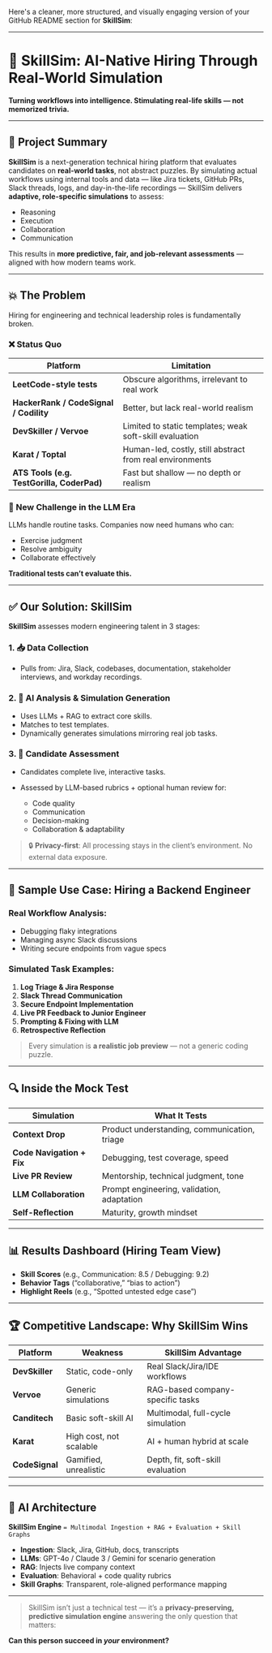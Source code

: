 Here's a cleaner, more structured, and visually engaging version of your GitHub README section for **SkillSim**:

---

# 🧠 SkillSim: AI-Native Hiring Through Real-World Simulation

**Turning workflows into intelligence. Stimulating real-life skills — not memorized trivia.**

---

## 🚀 Project Summary

**SkillSim** is a next-generation technical hiring platform that evaluates candidates on **real-world tasks**, not abstract puzzles. By simulating actual workflows using internal tools and data — like Jira tickets, GitHub PRs, Slack threads, logs, and day-in-the-life recordings — SkillSim delivers **adaptive, role-specific simulations** to assess:

* Reasoning
* Execution
* Collaboration
* Communication

This results in **more predictive, fair, and job-relevant assessments** — aligned with how modern teams work.

---

## 💥 The Problem

Hiring for engineering and technical leadership roles is fundamentally broken.

### ❌ Status Quo

| Platform                                   | Limitation                                               |
| ------------------------------------------ | -------------------------------------------------------- |
| **LeetCode-style tests**                   | Obscure algorithms, irrelevant to real work              |
| **HackerRank / CodeSignal / Codility**     | Better, but lack real-world realism                      |
| **DevSkiller / Vervoe**                    | Limited to static templates; weak soft-skill evaluation  |
| **Karat / Toptal**                         | Human-led, costly, still abstract from real environments |
| **ATS Tools (e.g. TestGorilla, CoderPad)** | Fast but shallow — no depth or realism                   |

### 🤯 New Challenge in the LLM Era

LLMs handle routine tasks. Companies now need humans who can:

* Exercise judgment
* Resolve ambiguity
* Collaborate effectively

**Traditional tests can’t evaluate this.**

---

## ✅ Our Solution: SkillSim

**SkillSim** assesses modern engineering talent in 3 stages:

### 1. **📥 Data Collection**

* Pulls from: Jira, Slack, codebases, documentation, stakeholder interviews, and workday recordings.

### 2. **🧠 AI Analysis & Simulation Generation**

* Uses LLMs + RAG to extract core skills.
* Matches to test templates.
* Dynamically generates simulations mirroring real job tasks.

### 3. **🧪 Candidate Assessment**

* Candidates complete live, interactive tasks.
* Assessed by LLM-based rubrics + optional human review for:

  * Code quality
  * Communication
  * Decision-making
  * Collaboration & adaptability

> 🔒 **Privacy-first**: All processing stays in the client’s environment. No external data exposure.

---

## 🧪 Sample Use Case: Hiring a Backend Engineer

### Real Workflow Analysis:

* Debugging flaky integrations
* Managing async Slack discussions
* Writing secure endpoints from vague specs

### Simulated Task Examples:

1. **Log Triage & Jira Response**
2. **Slack Thread Communication**
3. **Secure Endpoint Implementation**
4. **Live PR Feedback to Junior Engineer**
5. **Prompting & Fixing with LLM**
6. **Retrospective Reflection**

> Every simulation is **a realistic job preview** — not a generic coding puzzle.

---

## 🔍 Inside the Mock Test

| Simulation                | What It Tests                                |
| ------------------------- | -------------------------------------------- |
| **Context Drop**          | Product understanding, communication, triage |
| **Code Navigation + Fix** | Debugging, test coverage, speed              |
| **Live PR Review**        | Mentorship, technical judgment, tone         |
| **LLM Collaboration**     | Prompt engineering, validation, adaptation   |
| **Self-Reflection**       | Maturity, growth mindset                     |

---

## 📊 Results Dashboard (Hiring Team View)

* **Skill Scores** (e.g., Communication: 8.5 / Debugging: 9.2)
* **Behavior Tags** (“collaborative,” “bias to action”)
* **Highlight Reels** (e.g., “Spotted untested edge case”)

---

## 🏆 Competitive Landscape: Why SkillSim Wins

| Platform       | Weakness                | **SkillSim Advantage**            |
| -------------- | ----------------------- | --------------------------------- |
| **DevSkiller** | Static, code-only       | Real Slack/Jira/IDE workflows     |
| **Vervoe**     | Generic simulations     | RAG-based company-specific tasks  |
| **Canditech**  | Basic soft-skill AI     | Multimodal, full-cycle simulation |
| **Karat**      | High cost, not scalable | AI + human hybrid at scale        |
| **CodeSignal** | Gamified, unrealistic   | Depth, fit, soft-skill evaluation |

---

## 🧠 AI Architecture

**SkillSim Engine**
`= Multimodal Ingestion + RAG + Evaluation + Skill Graphs`

* **Ingestion**: Slack, Jira, GitHub, docs, transcripts
* **LLMs**: GPT-4o / Claude 3 / Gemini for scenario generation
* **RAG**: Injects live company context
* **Evaluation**: Behavioral + code quality rubrics
* **Skill Graphs**: Transparent, role-aligned performance mapping

---

> SkillSim isn’t just a technical test — it’s a **privacy-preserving, predictive simulation engine** answering the only question that matters:

**Can this person succeed in *your* environment?**
